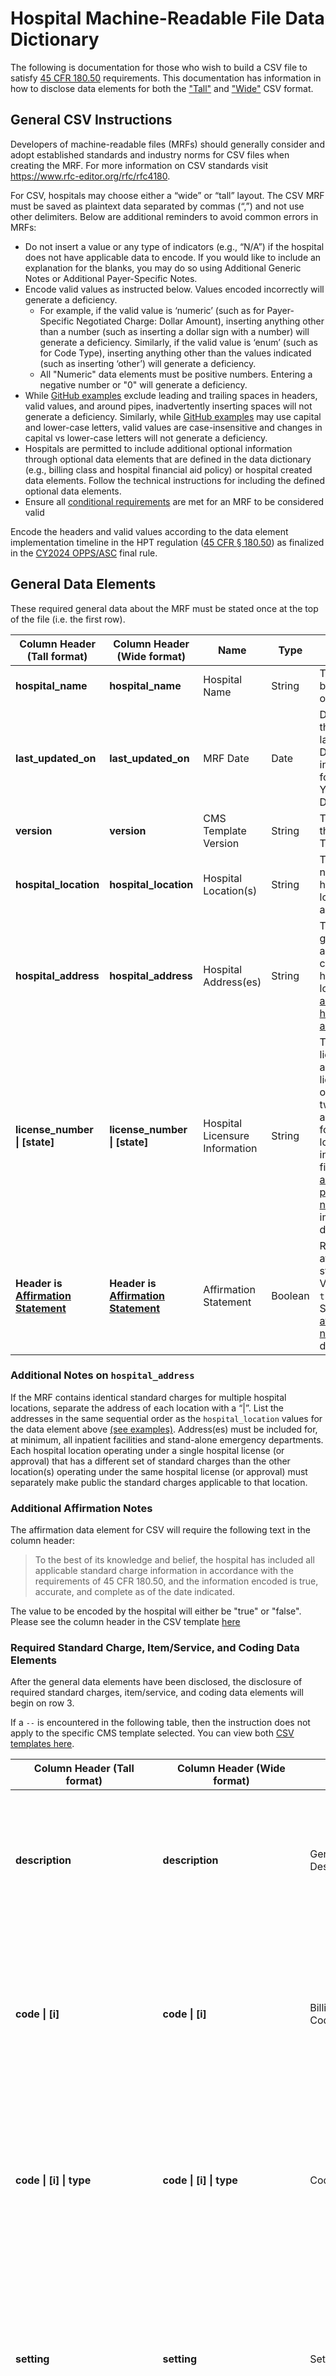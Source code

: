 # Hospital Machine-Readable File Data Dictionary
The following is documentation for those who wish to build a CSV file to satisfy [45 CFR 180.50](https://www.ecfr.gov/current/title-45/subtitle-A/subchapter-E/part-180/subpart-B/section-180.50) requirements. This documentation has information in how to disclose data elements for both the ["Tall"](https://github.com/CMSgov/hospital-price-transparency/blob/master/documentation/CSV/templates/V2.0.0_Tall_CSV_Format_Template.csv) and
["Wide"](https://github.com/CMSgov/hospital-price-transparency/blob/master/documentation/CSV/templates/V2.0.0_Wide_CSV_Format_Template.csv) CSV format. 

## General CSV Instructions
Developers of machine-readable files (MRFs) should generally consider and adopt established standards and industry norms for CSV files when creating the MRF.  For more information on CSV standards visit https://www.rfc-editor.org/rfc/rfc4180. 

For CSV, hospitals may choose either a “wide” or “tall” layout. The CSV MRF must be saved as plaintext data separated by commas (“,”) and not use other delimiters. Below are additional reminders to avoid common errors in MRFs:
* Do not insert a value or any type of indicators (e.g., “N/A”) if the hospital does not have applicable data to encode. If you would like to include an explanation for the blanks, you may do so using Additional Generic Notes or Additional Payer-Specific Notes. 
* Encode valid values as instructed below. Values encoded incorrectly will generate a deficiency.
  * For example, if the valid value is ‘numeric’ (such as for Payer-Specific Negotiated Charge: Dollar Amount), inserting anything other than a number (such as inserting a dollar sign with a number) will generate a deficiency.  Similarly, if the valid value is ‘enum’ (such as for Code Type), inserting anything other than the values indicated (such as inserting ‘other’) will generate a deficiency.
  * All "Numeric" data elements must be positive numbers. Entering a negative number or "0" will generate a deficiency. 
* While [GitHub examples](../../examples/CSV) exclude leading and trailing spaces in headers, valid values, and around pipes, inadvertently inserting spaces will not generate a deficiency. Similarly, while [GitHub examples](../../examples/CSV) may use capital and lower-case letters, valid values are case-insensitive and changes in capital vs lower-case letters will not generate a deficiency.
* Hospitals are permitted to include additional optional information through optional data elements that are defined in the data dictionary (e.g., billing class and hospital financial aid policy) or hospital created data elements. Follow the technical instructions for including the defined optional data elements.
* Ensure all [conditional requirements](#conditional-requirements) are met for an MRF to be considered valid

Encode the headers and valid values according to the data element implementation timeline in the HPT regulation ([45 CFR § 180.50](https://www.ecfr.gov/current/title-45/subtitle-A/subchapter-E/part-180/subpart-B/section-180.50)) as finalized in the [CY2024 OPPS/ASC](https://www.federalregister.gov/documents/2023/11/22/2023-24293/medicare-program-hospital-outpatient-prospective-payment-and-ambulatory-surgical-center-payment) final rule.

## General Data Elements
These required general data about the MRF must be stated once at the top of the file (i.e. the first row).

| Column Header (Tall format)                                          | Column Header (Wide format)                                          | Name                           | Type    | Description                                                                                                                                                                                                                                          | Blanks Accepted |
|----------------------------------------------------------------------|----------------------------------------------------------------------|--------------------------------|---------|------------------------------------------------------------------------------------------------------------------------------------------------------------------------------------------------------------------------------------------------------|-----------------|
| **hospital_name**                                                    | **hospital_name**                                                    | Hospital Name                  | String  | The legal business name of the licensee.                                                                                                                                                                                                             | No              |
| **last_updated_on**                                                  | **last_updated_on**                                                  | MRF Date                       | Date    | Date on which the MRF was last updated. Date must be in an ISO 8601 format (i.e. YYYY-MM-DD)                                                                                                                                                         | No              |
| **version**                                                          | **version**                                                          | CMS Template Version           | String  | The version of the CMS Template used.                                                                                                                                                                                                                | No              |
| **hospital_location**                                                | **hospital_location**                                                | Hospital Location(s)           | String  | The unique name of the hospital location absent any acronyms.                                                                                                                                                                                        | No              |
| **hospital_address**                                                 | **hospital_address**                                                 | Hospital Address(es)           | String  | The geographic address of the corresponding hospital location. See [additional hospital address notes](#additional-notes-on-hospital_address)                                                                                                        | No              |
| **license_number \| [state]**                                        | **license_number \| [state]**                                        | Hospital Licensure Information | String  | The hospital license number and the licensing state or territory’s two-letter abbreviation for the hospital location(s) indicated in the file. See [additional csv placeholder notes](#additional-csv-placeholder-notes) for implementation details. | Yes             |
| **Header is [Affirmation Statement](#additional-affirmation-notes)** | **Header is [Affirmation Statement](#additional-affirmation-notes)** | Affirmation Statement          | Boolean | Required affirmation statement. Valid values: `true` and `false`. See [additional affirmation notes](#additional-affirmation-notes) for more details.                                                                                                | No              |

### Additional Notes on `hospital_address`
If the MRF contains identical standard charges for multiple hospital locations, separate the address of each location with a “|”. List the addresses in the same sequential order as the `hospital_location` values for the data element above [(see examples)](../../examples/CSV). Address(es) must be included for, at minimum, all inpatient facilities and stand-alone emergency departments. Each hospital location operating under a single hospital license (or approval) that has a different set of standard charges than the other location(s) operating under the same hospital license (or approval) must separately make public the standard charges applicable to that location.

### Additional Affirmation Notes
The affirmation data element for CSV will require the following text in the column header: 
> To the best of its knowledge and belief, the hospital has included all applicable standard charge information in accordance with the requirements of 45 CFR 180.50, and the information encoded is true, accurate, and complete as of the date indicated.   

The value to be encoded by the hospital will either be "true" or "false". Please see the column header in the CSV template [here](templates/V2.0.0_Tall_CSV_Format_Template.csv)

### Required Standard Charge, Item/Service, and Coding Data Elements
After the general data elements have been disclosed, the disclosure of required standard charges, item/service, and coding data elements  will begin on row 3.

If a `--` is encountered in the following table, then the instruction does not apply to the specific CMS template selected. You can view both [CSV templates here](https://github.com/CMSgov/hospital-price-transparency/tree/master/documentation/CSV/templates).

| Column Header (Tall format)                  | Column Header (Wide format)                                                 | Name                                            | Type    | Description                                                                                                                                                                                                                                                                                                                                                                                                | Blanks Accepted |
|----------------------------------------------|-----------------------------------------------------------------------------|-------------------------------------------------|---------|------------------------------------------------------------------------------------------------------------------------------------------------------------------------------------------------------------------------------------------------------------------------------------------------------------------------------------------------------------------------------------------------------------|-----------------|
| **description**                              | **description**                                                             | General Description                             | String  | Description of each item or service provided by the hospital that corresponds to the standard charge the hospital has established.                                                                                                                                                                                                                                                                         | No              |
| **code \| [i]**                              | **code \| [i]**                                                             | Billing/Account Code(s)                         | String  | Any code(s) used by the hospital for purposes of billing or accounting for the item or service. See [additional csv placeholder notes](#additional-csv-placeholder-notes) for implementation details.                                                                                                                                                                                                      | Yes             |
| **code \| [i] \| type**                      | **code \| [i] \| type**                                                     | Code Type(s)                                    | Enum    | The corresponding coding type for the `code` data element. Please see a list of the [valid values](#additional-notes-concerning-code-types) and [additional csv placeholder notes](#additional-csv-placeholder-notes) for implementation details.                                                                                                                                                          | Yes             |
| **setting**                                  | **setting**                                                                 | Setting                                         | Enum    | Indicates whether the item or service is provided in connection with an inpatient admission or an outpatient department visit. Valid values: "inpatient", "outpatient", "both".                                                                                                                                                                                                                            | No              |
| **drug_unit_of_measurement**                 | **drug_unit_of_measurement**                                                | Drug Unit of Measurement                        | Numeric | If the item or service is a drug, indicate the unit value that corresponds to the established standard charge.                                                                                                                                                                                                                                                                                             | Yes             |
| **drug_type_of_measurement**                 | **drug_type_of_measurement**                                                | Drug Type of Measurement                        | Enum    | The measurement type that corresponds to the established standard charge for drugs as defined by either the National Drug Code or the National Council for Prescription Drug Programs. See the [list](#additional-notes-for-drug_type_of_measurement-values) of valid values.                                                                                                                              | Yes             |
| **standard_charge \| gross**                 | **standard_charge \| gross**                                                | Gross Charge                                    | Numeric | Gross charge is the charge for an individual item or service that is reflected on a hospital’s chargemaster, absent any discounts.                                                                                                                                                                                                                                                                         | Yes             |
| **standard_charge \| discounted_cash**       | **standard_charge \| discounted_cash**                                      | Discounted Cash Price                           | Numeric | Discounted cash price is defined as the charge that applies to an individual who pays cash (or cash equivalent) for a hospital item or service.                                                                                                                                                                                                                                                            | Yes             |
| **payer_name**                               | --                                                                          | Payer Name                                      | String  | The name of the third-party payer that is, by statute, contract, or agreement, legally responsible for payment of a claim for a healthcare item or service.                                                                                                                                                                                                                                                | Yes             |
| **plan_name**                                | --                                                                          | Plan Name                                       | String  | The name of the payer’s specific plan associated with the standard charge.                                                                                                                                                                                                                                                                                                                                 | Yes             |
| **modifiers**                                | **modifiers**                                                               | Modifier(s)                                     | String  | Include any modifier(s) that may change the standard charge that corresponds to hospital items or services.                                                                                                                                                                                                                                                                                                | Yes             |
| **standard_charge \| negotiated_dollar**     | **standard_charge \| [payer_name] \| [plan_name] \| negotiated_dollar**     | Payer-specific Negotiated Charge: Dollar Amount | Numeric | Payer-specific negotiated charge (expressed as a dollar amount) that a hospital has negotiated with a third-party payer for the corresponding item or service. See [additional csv placeholder notes](#additional-csv-placeholder-notes) for implementation details.                                                                                                                                       | Yes             |
| **standard_charge \| negotiated_percentage** | **standard_charge \| [payer_name] \| [plan_name] \| negotiated_percentage** | Payer-specific Negotiated Charge: Percentage    | Numeric | Payer-specific negotiated charge (expressed as a percentage) that a hospital has negotiated with a third-party payer for an item or service. See [additional csv placeholder notes](#additional-csv-placeholder-notes) for implementation details and [additional notes for percentage](#additional-notes-for-percentage) for disclosure details.                                                          | Yes             |
| **standard_charge \| negotiated_algorithm**  | **standard_charge \| [payer_name] \| [plan_name] \| negotiated_algorithm**  | Payer-specific Negotiated Charge: Algorithm     | String  | Payer-specific negotiated charge (expressed as an algorithm) that a hospital has negotiated with a third-party payer for the corresponding item or service. See [additional csv placeholder notes](#additional-csv-placeholder-notes) for implementation details.                                                                                                                                          | Yes             |
| **estimated_amount**                         | **estimated_amount \| [payer_name] \| [plan_name]**                         | Estimated Allowed Amount                        | Numeric | Estimated allowed amount means the average dollar amount that the hospital has historically received from a third party payer for an item or service. If the standard charge is based on a percentage or algorithm, the MRF must also specify the estimated allowed amount for that item or service. See [additional estimated amount notes](#additional-notes-for-estimated_amount) for more information. | Yes             |
| **standard_charge \| min**                   | **standard_charge \| min**                                                  | De-identified Minimum Negotiated Charge         | Numeric | De-identified minimum negotiated charge is the lowest charge that a hospital has negotiated with all third-party payers for an item or service.                                                                                                                                                                                                                                                            | Yes             |
| **standard_charge \| max**                   | **standard_charge \| max**                                                  | De-identified Maximum  Negotiated Charge        | Numeric | De-identified maximum negotiated charge is the highest charge that a hospital has negotiated with all third-party payers for an item or service.                                                                                                                                                                                                                                                           | Yes             |
| **standard_charge \| methodology**           | **standard_charge \| [payer_name] \| [plan_name] \| methodology**           | Standard Charge Methodology                     | Enum    | Method used to establish the payer-specific negotiated charge. The valid value corresponds to the contract arrangement. See [additional standard charge methodology notes and valid values](#additional-standard-charge-methodology-notes) for more information and [additional csv placeholder notes](#additional-csv-placeholder-notes) for implementation details.                                      | Yes             |
| **additional_generic_notes**                 | **additional_generic_notes**                                                | Additional Generic Notes                        | String  | A free text data element that is used to help explain any of the data including, for example, blanks due to no applicable data, charity care policies, or other contextual information that aids in the public’s understanding of the standard charges. See [additional-generic-notes-notes](#additional-generic-notes-notes) for more details.                                                            | Yes             |
| --                                           | **additional_payer_notes \| [payer_name] \| [plan_name]**                   | Additional Payer-Specific Notes                 | String  | A free text data element used to help explain data in the file that is related to a payer-specific negotiated charge. See [additional csv placeholder notes](#additional-csv-placeholder-notes) for implementation details.                                                                                                                                                                                | Yes             |

### Additional Notes for Percentage
This data element should be encoded only when the payer-specific negotiated charge has been established as a percentage and no dollar amount can be calculated. This data element will contain the numeric representation of the percentage not as a decimal (70.5% is to be entered as “70.5” and not “.705”). If you encode information for this data element, you must also calculate and display the estimated allowed amount for that item or service as a separate data element.

### Additional Notes for `estimated_amount`
CMS recommends that the hospital encode 999999999 (nine 9s) in the data element value to indicate that there is not sufficient historic claims history to derive the estimated allowed amount, and then update the file when sufficient history is available. As a guide for the threshold for sufficient history, we suggest hospitals use [the CMS Cell Suppression Policy](https://www.hhs.gov/guidance/document/cms-cell-suppression-policy) established in January, 2020. Additionally if the hospital wishes to provide further context for the lack of data they can do so in the appropriate additional notes field.

### Additional Notes for `drug_type_of_measurement` Values

The following valid values for `drug_type_of_measurement` are based on two sets of industry standards; National Drug Code and National Council for Prescription Drug Programs.

| Standard Name | Reporting Value | 
| ------------- | --------------- | 
| GR | Grams |
| ME | Milligrams |
| ML | Milliliters | 
| UN | Unit | 
| F2 | International Unit | 
| EA | Each | 
| GM | Gram | 

### Additional Generic Notes Notes
If using the CSV Tall template, this data element can be used for both additional payer-specific and general information about the standard charge for an item or service.

If using the CSV Wide template, use the ‘Additional Generic Notes’ data element for additional general information and use the ‘Additional Payer-Specific Notes’ data element for additional payer-specific information.

### Additional CSV Placeholder Notes
There are a few CSV data elements that have placeholders that must be updated by the developer of the MRF. Placeholders can be identified as an item in brackets `[ ]` and are found in column headers (rows 1 and 3). For example, both data elements `standard_charge | [payer_name] | [plan_name] | algorithm` and `code | [i]` on row 3 contain placeholders that must be replaced with valid values.

There are four different types of placeholders in the MRF: `[state]`, `[i]`, `[plan_name]`, and `[payer_name]`.
* `[state]` must be replaced by the 2-letter state code such as CA or NY. For example, the column header on row 1, `license_number|[state]` would be updated to `license_number|CA` for a hospital licensed by the state of California.
* `[i]` is a CSV header placeholder that must be replaced with numbers starting at “1”, increasing by one to however many columns of codes are needed, and matching the associated code type header. For example, if two code and code type combinations are needed, the first header is `code|1` and the second header is `code|2`.
* `[plan_name]` must be replaced by the specific plan name for the payer with whom the hospital has negotiated a payer-specific negotiated charge.
* `[payer_name]` must be replaced by the name of the payer with whom the hospital has negotiated a payer-specific negotiated charge.
* See examples of how to update [placeholders here](../../examples/CSV).

### Additional Standard Charge Methodology Notes
The `methodology` data element describes the method used by the hospital to establish a payer-specific negotiated charge. Below are definitions for the valid values for the `methodology` data element and illustrative examples for how to represent unique contracting scenarios in combination with other data elements.

Encode the value that most closely represents the standard charge methodology for the payer-specific negotiated charge for an associated item or service. If the standard charge methodology the hospital has used isn’t represented in the definitions, encode `other` along with a detailed explanation of the contracting arrangement in the `additional_generic_notes` for the CSV Tall template or the `additional_payer_notes` for the CSV Wide template.

* `case rate`: A flat rate for a package of items and services triggered by a diagnosis, treatment, or condition for a designated length of time.
* `fee schedule`: The payer-specific negotiated charge is based on a fee schedule. Examples of common fee schedules include Medicare, Medicaid, commercial payer, and workers compensation. The dollar amount that is based on the indicated fee schedule should be encoded into the `Payer-specific Negotiated Charge: Dollar Amount` data element. For standard charges based on a percentage of a known fee schedule, the dollar amount should be calculated and encoded in the `Payer-specific Negotiated Charge: Dollar Amount` data element. 
* `percent of total billed charges`: The payer-specific negotiated charge is based on a percentage of the total billed charges for an item or service. This percentage may vary depending on certain pre-determined criteria being met.
* `per diem`: The per day charge for providing hospital items and services.
* `other`: If the standard charge methodology used to establish a payer-specific negotiated charge cannot be described by one of the types of standard charge methodology above, select ‘Other’ and encode a detailed explanation of the contracting arrangement in the `additional_generic_notes` for the CSV Tall template or the `additional_payer_notes` for the CSV Wide template.


### Additional Notes Concerning Code Types
Hospital items and services may be associated with a variety of billing codes or accounting codes. Examples include Current Procedural Terminology (CPT), Healthcare Common Procedure Coding System (HCPCS), National Drug Code (NDC), Revenue Center (RC) code, or other common payer identifier. The list of valid values is in the following table with the name of the standard and the associated valid values.

The value "LOCAL" may be used for internal accounting codes in conjunction with another billing code for that item or service. However, if no other code types are available for a particular item or service, "LOCAL" may be used as a valid value.

| Standard Name | Reporting Value | 
| ------------- | --------------- | 
| Current Procedural Terminology | CPT |
| National Drug Code | NDC |
| Healthcare Common Procedural Coding System | HCPCS | 
| Revenue Code | RC | 
| International Classification of Diseases | ICD | 
| Diagnosis Related Groups | DRG |
| Medicare Severity Diagnosis Related Groups | MS-DRG |
| Refined Diagnosis Related Groups | R-DRG |
| Severity Diagnosis Related Groups | S-DRG |
| All Patient, Severity-Adjusted Diagnosis Related Groups | APS-DRG |
| All Patient Diagnosis Related Groups | AP-DRG | |
| All Patient Refined Diagnosis Related Groups | APR-DRG |
| Ambulatory Payment Classifications | APC |
| Local Code Processing | LOCAL |
| Enhanced Ambulatory Patient Grouping | EAPG |
| Health Insurance Prospective Payment System | HIPPS |
| Current Dental Terminology | CDT | 
| Charge Description Master (chargemaster) | CDM | 
| TriCare Diagnosis Related Groups | TRIS-DRG | 

## Optional Column Headers
Two additional data elements: `financial_aid_policy` and `billing_class` are optional headers. They are not required to be included but instructions have been added to support standardization of disclosure of these data elements for hospitals that wish to provide more contextual information about their charges. If `financial_aid_policy` is included in the MRF, we recommend it  be included with the General Data Elements on the first row. If `billing_class` header is included in the MRF, we recommend it be included on the third row.

| Column Header (Tall format) | Column Header (Wide format) | Name                          | Type   | Description                                                                                                                                   | Blanks Accepted |
|-----------------------------|-----------------------------|-------------------------------|--------|-----------------------------------------------------------------------------------------------------------------------------------------------|-----------------|
| **financial_aid_policy**    | **financial_aid_policy**    | Hospital Financial Aid Policy | String | The hospital’s financial aid policy. See [additional financial aid policy notes](#additional-notes-on-financial_aid_policy) for more details. | Yes             |
| **billing_class**           | **billing_class**           | Billing Class                 | Enum   | The type of billing for the item/service at the established standard charge. The valid values are "professional", "facility", and "both".     | Yes             |

### Additional Notes on `financial_aid_policy`
The hospital’s financial aid policy, also known as charity care or bill forgiveness, that a hospital may choose or be required to apply to a particular individual’s bill. This information may be displayed as either a description or as a link to the financial aid or cash price policy on the hospital’s website.

## Conditional Requirements
The following conditional requirements must be met for an MRF to be considered valid. These conditional requirements enforce regulatory rules for required data elements, provide flexibility in the development of MRFs, and ensure corresponding information is encoded for items and services to be understandable by the end user.
1. If a "payer specific negotiated charge" is encoded as a dollar amount, percentage, or algorithm then a corresponding valid value for the payer name, plan name, and standard charge methodology must also be encoded.
2. If a standard charge is encoded, there must be a corresponding code and code type pairing. The code and code type pairing do not need to be in the first code and code type columns (i.e., `code|1` and `code|1|type`).
3. If the "standard charge methodology" encoded value is "other", there must be a corresponding explanation found in the "additional notes" for the associated payer-specific negotiated charge.
4. If an item or service is encoded, a corresponding valid value must be encoded for at least one of the following: "Gross Charge", "Discounted Cash Price", "Payer-Specific Negotiated Charge: Dollar Amount", "Payer-Specific Negotiated Charge: Percentage", "Payer-Specific Negotiated Charge: Algorithm".
5. If there is a "payer specific standard charge" encoded as a dollar amount, there must be a corresponding valid value encoded for the deidentified minimum and deidentified maximum negotiated charge data.
6. If a "payer specific negotiated charge" can only be expressed as a percentage or algorithm, then a corresponding "Estimated Allowed Amount" must also be encoded.  Required beginning 1/1/2025.  